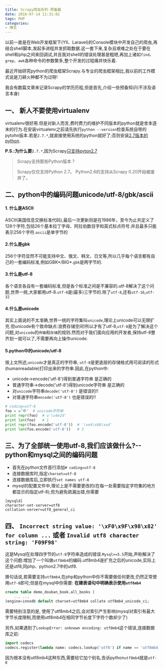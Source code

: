 ```yaml
---
title: Scrapy爬虫系列-预备篇
date: 2016-07-14 11:31:02
tags: PHP
categories:
- 博文
---
```

以前一直是在Web开发框架下(YII、Laravel)的Console模块中开发自己的爬虫,再结合shell脚本,发起多进程并发抓取数据.这一套下来,复杂且艰难之处在于要在shell和php之间来回调试,并且我对shell的错误处理甚是粗陋,再加上诸如`find`、`grep`、`awk`各种命令的参数繁多,整个开发的过程痛并快乐着.

最近开始研究python的爬虫框架Scrapy.与专业的爬虫框架相比,我以前的工作模式说是刀耕火种都不为过呀!

我会有数篇文章来记录Scrapy的学历历程,但是首先,介绍一些预备知识(不涉及语言本身)


## 一、 新人不要使用virtualenv
virtualenv很好用.但是对新人而言,费时费力的维护不同版本的python就是舍本逐末的行为.在安装virtualenv之前请先执行`python --version`检查系统自带的pytohn版本.若是`2.7.*`,就直接使用系统的python就好了;否则安装[2.7版本的python](https://www.python.org/downloads/release/python-2712/).

**P.S.:为什么要**`2.7.*`,因为Scrapy[只支持pyton2.7](http://scrapy-chs.readthedocs.io/zh_CN/0.24/faq.html)
> Scrapy支持那些Python版本？
>   
> Scrapy仅仅支持Python 2.7。 Python2.6的支持从Scrapy 0.20开始被废弃了。

## 二、python中的编码问题unicode/utf-8/gbk/ascii
#### 1. 什么是ASCII
ASCII(美国信息交换标准代码),最后一次更新则是在1986年，至今为止共定义了128个字符,包括26个基本拉丁字母、阿拉伯数目字和英式标点符号.并且最多只能表示256个字符.`ascii`是单字节的

#### 2.什么是gbk
256个字符显然不可能支持中文、俄文、韩文、日文等,所以几乎每个语言都有自己的一套编码标准,例如GBK\*/BIG\*.`gbk`是两字节的.

#### 3.什么是utf-8
各个语言各自有一套编码标准,但是各个标准之间是不兼容的.utf-8解决了这个问题,世界一统,大家都用utf-8.`utf-8`是(最多)三字节的.除了`utf-8`,还有`utf-16`,`utf-32`

#### 4.什么是unicode
其实上面说的不太准确,世界一统的字符集叫`unicode`,理论上unicode可以无限扩充.但unicode有个致命缺点:浪费存储空间!所以才有了utf-8,`utf-8`是为了解决这个问题,对`unicode`的`传输`和`存储`的规则.然而对于我们面向应用的开发者,保持utf-8整齐划一就可以了,不需要再向上操作unicode.

#### 5.python中的unicode/utf-8
按上文所述,`unicode`才是真正的字符串, `utf-8`是更底层的存储格式用可阅读的形式(humanreadable)打印出来的字符串.因此,在python中:
* unicode->encode('utf-8')得到普通字符串 是正确的
* 普通字符串->decode('utf-8')得到unicode字符串 是正确的
* 对`unicode`字符串`decode('utf-8')` 是错误的!!
* 对普通字符串`encode('utf-8')` 也是错误的!!
```python
# coding=utf-8
foo = u'中'  # unicode字符串
print repr(foo)  # u'\u4e2d'
print len(foo)   # 1
print repr(foo.encode('utf-8'))  # '\xe4\xb8\xad'
print len(foo.encode('utf-8'))   # 3
```

## 三、为了全部统一使用utf-8,我们应该做什么?--python和mysql之间的编码问题
* 首先在python文件首行添加`# coding=utf-8`
* 连接数据库时,指定`charset=utf-8`
* 连接数据库后,立即执行`set names utf-8`
* mysql的配置文件中,理论上是不需要更改的(在每一处需要指定字符集的地方都显示的指定utf-8),但为避免疏漏出错,你需要
```mysql
[mysqld]
character-set-server=utf8
collation-server=utf8_general_ci
```
## 四、 `Incorrect string value: '\xF0\x9F\x98\x82' for column ...` 或者 `Invalid utf8 character string: 'F09F98'`
这是Mysql在处理四字节的`utf-8`字符串造成的错误.`Mysql>=5.5`开始,声称解决了这个问题:增加了一个叫做`utf8mb4`的编码.utf8mb4是扩充之后的unicode,实际上还是utf8,同php、python2.7中的utf8.

换句话说,若需要支持`utf8mb4`,在php和python中你不需要做任何更改,仍然正常使用`utf-8`即可;但是在mysql中你需要: **在建表语句中明确表示使用`utf8mb4`**
```sql
create table demo_douban_book.all_books (
    ... ...
)engine=innodb default charset=utf8mb4 collate utf8mb4_unicode_ci;
```
需要特别注意的是, 使用了utf8mb4之后,会对索引产生影响(mysql对索引有最大字节长度限制,而使用utf8mb4在相同字节长度下字符个数却少了)

另外,如果遇到了`LookupError: unknown encoding: utf8mb4`这个错误,连接数据库之前:
```python
import codecs
codecs.register(lambda name: codecs.lookup('utf8') if name == 'utf8mb4' else None)
```
因为根本没有utf8mb4这种东西,需要给它加个别名,告诉python`utf8mb4`就是`utf-8`
